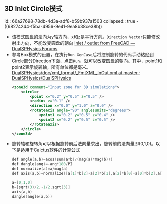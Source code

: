 ## 3D Inlet Circle模式
id:: 66a27698-78db-4d3a-adf8-b59b937a1503
collapsed:: true
	- ((68274244-f5ba-4956-9e41-9ea8b38ce38b))
- 该模式圆盘的法向为y轴方向，x和z是平行方向。`Direction Vector`只能修改射出方向，不能改变圆盘的朝向 [inlet / outlet from FreeCAD — DualSPHysics Forums](https://forums.dual.sphysics.org/discussion/1611/inlet-outlet-from-freecad)
- 参考Box模式的设置，在执行`Run GenCase`后将控制旋转的代码手动粘贴到Circle部分Direction下面，点击`Run`，就可以改变圆盘的朝向。其中，point1和point2表示旋转轴，所有单位都是毫米。 [DualSPHysics/doc/xml_format/_FmtXML_InOut.xml at master · DualSPHysics/DualSPHysics](https://github.com/DualSPHysics/DualSPHysics/blob/master/doc/xml_format/_FmtXML_InOut.xml)
  ``` xml
  <zone3d comment="Input zone for 3D simulations">
      <circle>
          <point x="0.2" y="0.5" z="0.5" />
          <radius v="0.1" />
          <direction x="0.0" y="1.0" z="0.0" />
          <rotateaxis angle="90" anglesunits="degrees">
              <point1 x="0.2" y="0.5" z="0.4" />
              <point2 x="0.2" y="0.5" z="0.5" />
          </rotateaxis>
      </circle>
  </zone3d>
  ```
- 旋转轴和旋转角可以根据旋转前后法向量求出，旋转前的法向量即(0,1,0)。以下是适用于Calctus软件的计算公式
  ```c++
  def angle(a,b)=acos(sum(a*b)/(mag(a)*mag(b)))
  def dangle(ang)=-ang*180/PI
  def normalize(a)=a/mag(a)
  def axis(a,b)=normalize([a[1]*b[2]-a[2]*b[1],a[2]*b[0]-a[0]*b[2],a[0]*b[1]-a[1]*b[0]])
  
  a=[0,1,0]
  b=[sqrt(3)/2,-1/2,sqrt(3)]
  axis(a,b)
  dangle(angle(a,b))
  ```